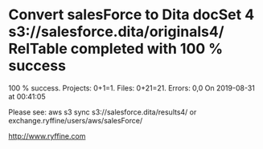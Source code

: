 # Convert salesForce to Dita docSet 4 s3://salesforce.dita/originals4/ RelTable completed with 100 % success

100 % success. Projects: 0+1=1.  Files: 0+21=21. Errors: 0,0  On 2019-08-31 at 00:41:05



Please see: aws s3 sync s3://salesforce.dita/results4/ or exchange.ryffine/users/aws/salesForce/

http://www.ryffine.com
